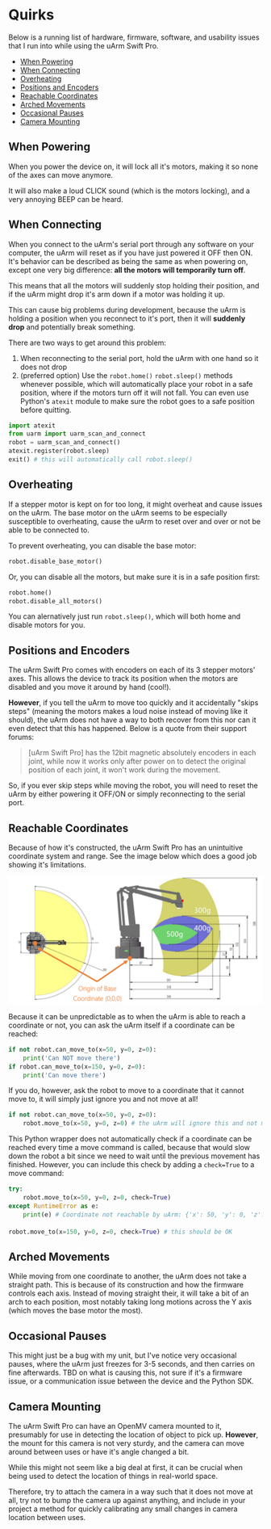 # Quirks

Below is a running list of hardware, firmware, software, and usability issues that I run into while using the uArm Swift Pro.

- [When Powering](#when-powering)
- [When Connecting](#when-connecting)
- [Overheating](#overheating)
- [Positions and Encoders](#positions-and-encoders)
- [Reachable Coordinates](#reachable-coordinates)
- [Arched Movements](#arched-movements)
- [Occasional Pauses](#occasional-pauses)
- [Camera Mounting](#camera-mounting)

## When Powering

When you power the device on, it will lock all it's motors, making it so none of the axes can move anymore.

It will also make a loud CLICK sound (which is the motors locking), and a very annoying BEEP can be heard.

## When Connecting

When you connect to the uArm's serial port through any software on your computer, the uArm will reset as if you have just powered it OFF then ON. It's behavior can be described as being the same as when powering on, except one very big difference: **all the motors will temporarily turn off**.

This means that all the motors will suddenly stop holding their position, and if the uArm might drop it's arm down if a motor was holding it up.

This can cause big problems during development, because the uArm is holding a position when you reconnect to it's port, then it will **suddenly drop** and potentially break something.

There are two ways to get around this problem:

1. When reconnecting to the serial port, hold the uArm with one hand so it does not drop
2. (preferred option) Use the `robot.home()` `robot.sleep()` methods whenever possible, which will automatically place your robot in a safe position, where if the motors turn off it will not fall. You can even use Python's `atexit` module to make sure the robot goes to a safe position before quitting.

```python
import atexit
from uarm import uarm_scan_and_connect
robot = uarm_scan_and_connect()
atexit.register(robot.sleep)
exit() # this will automatically call robot.sleep()
```

## Overheating

If a stepper motor is kept on for too long, it might overheat and cause issues on the uArm. The base motor on the uArm seems to be especially susceptible to overheating, cause the uArm to reset over and over or not be able to be connected to.

To prevent overheating, you can disable the base motor:

```python
robot.disable_base_motor()
```

Or, you can disable all the motors, but make sure it is in a safe position first:

```python
robot.home()
robot.disable_all_motors()
```

You can alernatively just run `robot.sleep()`, which will both home and disable motors for you.


## Positions and Encoders

The uArm Swift Pro comes with encoders on each of its 3 stepper motors' axes. This allows the device to track its position when the motors are disabled and you move it around by hand (cool!).

**However**, if you tell the uArm to move too quickly and it accidentally "skips steps" (meaning the motors makes a loud noise instead of moving like it should), the uArm does not have a way to both recover from this nor can it even detect that this has happened. Below is a quote from their support forums:

>[uArm Swift Pro] has the 12bit magnetic absolutely encoders in each joint, while now it works only after power on to detect the original position of each joint, it won't work during the movement.

So, if you ever skip steps while moving the robot, you will need to reset the uArm by either powering it OFF/ON or simply reconnecting to the serial port.

## Reachable Coordinates

Because of how it's constructed, the uArm Swift Pro has an unintuitive coordinate system and range. See the image below which does a good job showing it's limitations.

![uArm Swift Pro Coordinates](./doc/uarm-swift-pro-coordinates.png)

Because it can be unpredictable as to when the uArm is able to reach a coordinate or not, you can ask the uArm itself if a coordinate can be reached:

```python
if not robot.can_move_to(x=50, y=0, z=0):
    print('Can NOT move there')
if robot.can_move_to(x=150, y=0, z=0):
    print('Can move there')
```
If you do, however, ask the robot to move to a coordinate that it cannot move to, it will simply just ignore you and not move at all!
```python
if not robot.can_move_to(x=50, y=0, z=0):
    robot.move_to(x=50, y=0, z=0) # the uArm will ignore this and not move
```
This Python wrapper does not automatically check if a coordinate can be reached every time a move command is called, because that would slow down the robot a bit since we need to wait until the previous movement has finished. However, you can include this check by adding a `check=True` to a move command:
```python
try:
    robot.move_to(x=50, y=0, z=0, check=True)
except RuntimeError as e:
    print(e) # Coordinate not reachable by uArm: {'x': 50, 'y': 0, 'z': 0}

robot.move_to(x=150, y=0, z=0, check=True) # this should be OK
```

## Arched Movements

While moving from one coordinate to another, the uArm does not take a straight path. This is because of its construction and how the firmware controls each axis. Instead of moving straight their, it will take a bit of an arch to each position, most notably taking long motions across the Y axis (which moves the base motor the most).

## Occasional Pauses

This might just be a bug with my unit, but I've notice very occasional pauses, where the uArm just freezes for 3-5 seconds, and then carries on fine afterwards. TBD on what is causing this, not sure if it's a firmware issue, or a communication issue between the device and the Python SDK.

## Camera Mounting

The uArm Swift Pro can have an OpenMV camera mounted to it, presumably for use in detecting the location of object to pick up. **However**, the mount for this camera is not very sturdy, and the camera can move around between uses or have it's angle changed a bit.

While this might not seem like a big deal at first, it can be crucial when being used to detect the location of things in real-world space.

Therefore, try to attach the camera in a way such that it does not move at all, try not to bump the camera up against anything, and include in your project a method for quickly calibrating any small changes in camera location between uses.
